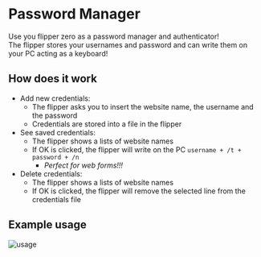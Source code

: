 # Password Manager

Use you flipper zero as a password manager and authenticator!      
The flipper stores your usernames and password and can write them on your PC acting as a keyboard!

## How does it work
- Add new credentials:
    - The flipper asks you to insert the website name, the username and the password
    - Credentials are stored into a file in the flipper
- See saved credentials:
    - The flipper shows a lists of website names
    - If OK is clicked, the flipper will write on the PC ```username + /t + password + /n```
        - *Perfect for web forms!!!*
- Delete credentials:
    - The flipper shows a lists of website names
    - If OK is clicked, the flipper will remove the selected line from the credentials file

## Example usage
![usage](img/video.gif)
